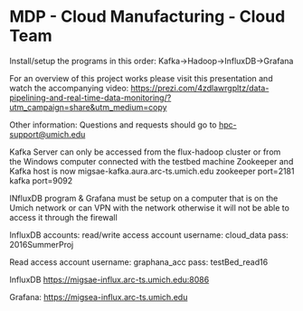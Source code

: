 # MDP - Cloud Manufacturing - Cloud Team

Install/setup the programs in this order:
Kafka->Hadoop->InfluxDB->Grafana

For an overview of this project works please visit this presentation and watch the accompanying video:
https://prezi.com/4zdlawrgpltz/data-pipelining-and-real-time-data-monitoring/?utm_campaign=share&utm_medium=copy

Other information:
Questions and requests should go to hpc-support@umich.edu

Kafka Server can only be accessed from the flux-hadoop cluster or from the Windows computer connected with the testbed machine
Zookeeper and Kafka host is now
migsae-kafka.aura.arc-ts.umich.edu
zookeeper port=2181
kafka port=9092

INfluxDB program & Grafana must be setup on a computer that is on the Umich network or can VPN with the network otherwise it will not be able to access it through the firewall

InfluxDB accounts:
read/write access account
username: cloud_data
pass: 2016SummerProj

Read access account
username: graphana_acc
pass: testBed_read16

InfluxDB
https://migsae-influx.arc-ts.umich.edu:8086

Grafana:
https://migsea-influx.arc-ts.umich.edu


